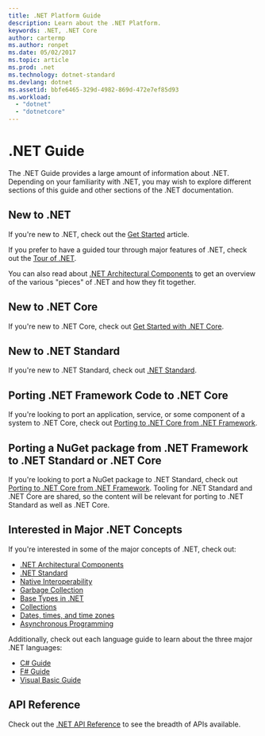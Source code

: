 ```yaml
---
title: .NET Platform Guide
description: Learn about the .NET Platform.
keywords: .NET, .NET Core
author: cartermp
ms.author: ronpet
ms.date: 05/02/2017
ms.topic: article
ms.prod: .net
ms.technology: dotnet-standard
ms.devlang: dotnet
ms.assetid: bbfe6465-329d-4982-869d-472e7ef85d93
ms.workload: 
  - "dotnet"
  - "dotnetcore"
---
```


# .NET Guide

The .NET Guide provides a large amount of information about .NET.  Depending on your familiarity with .NET, you may wish to explore different sections of this guide and other sections of the .NET documentation.

## New to .NET

If you're new to .NET, check out the [Get Started](get-started.md) article.

If you prefer to have a guided tour through major features of .NET, check out the [Tour of .NET](tour.md).

You can also read about [.NET Architectural Components](components.md) to get an overview of the various "pieces" of .NET and how they fit together.

## New to .NET Core

If you're new to .NET Core, check out [Get Started with .NET Core](../core/get-started.md).

## New to .NET Standard

If you're new to .NET Standard, check out [.NET Standard](net-standard.md).

## Porting .NET Framework Code to .NET Core

If you're looking to port an application, service, or some component of a system to .NET Core, check out [Porting to .NET Core from .NET Framework](../core/porting/index.md).

## Porting a NuGet package from .NET Framework to .NET Standard or .NET Core

If you're looking to port a NuGet package to .NET Standard, check out [Porting to .NET Core from .NET Framework](../core/porting/index.md).  Tooling for .NET Standard and .NET Core are shared, so the content will be relevant for porting to .NET Standard as well as .NET Core.

## Interested in Major .NET Concepts

If you're interested in some of the major concepts of .NET, check out:

* [.NET Architectural Components](components.md)
* [.NET Standard](net-standard.md)
* [Native Interoperability](native-interop.md)
* [Garbage Collection](garbagecollection/index.md)
* [Base Types in .NET](base-types/index.md)
* [Collections](collections/index.md)
* [Dates, times, and time zones](datetime/index.md)
* [Asynchronous Programming](async.md)

Additionally, check out each language guide to learn about the three major .NET languages:

* [C# Guide](../csharp/index.md)
* [F# Guide](../fsharp/index.md)
* [Visual Basic Guide](../visual-basic/index.md)

## API Reference

Check out the [.NET API Reference](../../api/index.md) to see the breadth of APIs available.
